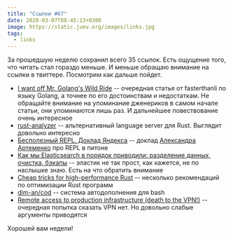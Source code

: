 ```yaml
---
title: "Ссылки #67"
date: 2020-03-07T08:45:13+0300
image: https://static.juev.org/images/links.jpg
tags:
  - links
---
```

За прошедшую неделю сохранил всего 35 ссылок. Есть ощущение того, что читать стал гораздо меньше. И меньше обращаю внимание на ссылки в твиттере. Посмотрим как дальше пойдет.

* [I want off Mr. Golang's Wild Ride](https://fasterthanli.me/blog/2020/i-want-off-mr-golangs-wild-ride/) -- очередная статья от fasterthanli по языку Golang, а точнее по его достоинствам и недостаткам. Не обращайте внимание на упоминание дженериков в самом начале статьи, они упоминаются лишь раз. И дальнейшее повествование очень интересное
* [rust-analyzer](https://rust-analyzer.github.io/) -- альтернативный language server для Rust. Выглядит довольно интересно
* [Бесполезный REPL. Доклад Яндекса](https://habr.com/ru/company/yandex/blog/490788/) -- доклад [Александра Артеменко](https://twitter.com/svetlyak40wt) про REPL в питоне
* [Как мы Elasticsearch в порядок приводили: разделение данных, очистка, бэкапы](https://habr.com/ru/company/flant/blog/490026/) -- эластик не так прост, как кажется, не по наслышке знаю. Есть на что обратить внимание
* [Cheap tricks for high-performance Rust](https://deterministic.space/high-performance-rust.html) -- несколько рекомендаций по оптимизации Rust программ
* [dim-an/cod](https://github.com/dim-an/cod) -- система автодополнения для bash
* [Remote access to production infrastructure (death to the VPN!)](https://mattslifebytes.com/2020/02/29/remote-access-to-production-infrastructure-death-to-the-vpn/) -- очередная попытка сказать VPN нет. Но довольно слабые аргументы приводятся

Хорошей вам недели!
